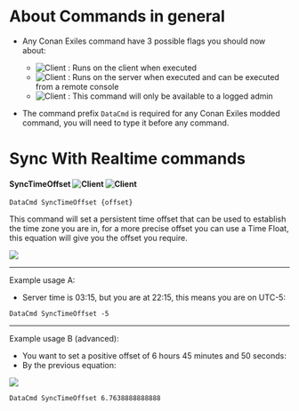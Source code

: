 # About Commands in general

- Any Conan Exiles command have 3 possible flags you should now about:

  - ![Client](https://img.shields.io/badge/client-blue) : Runs on the client when executed
  - ![Client](https://img.shields.io/badge/server-red) : Runs on the server when executed and can be executed from a remote console
  - ![Client](https://img.shields.io/badge/admin-purple) : This command will only be available to a logged admin

- The command prefix ``DataCmd`` is required for any Conan Exiles modded command, you will need to type it before any command.

# Sync With Realtime commands
#### SyncTimeOffset ![Client](https://img.shields.io/badge/server-red) ![Client](https://img.shields.io/badge/admin-purple)

````
DataCmd SyncTimeOffset {offset}
````

This command will set a persistent time offset that can be used to establish the time zone you are in, for a more precise offset you can use a Time Float, this equation will give you the offset you require.  

<img src="https://render.githubusercontent.com/render/math?math=h%2Bm\frac1 60 %2Bs\frac1 3600">

___

Example usage A:
- Server time is 03:15, but you are at 22:15, this means you are on UTC-5:  
````
DataCmd SyncTimeOffset -5
````

___

Example usage B (advanced):
- You want to set a positive offset of 6 hours 45 minutes and 50 seconds:  
- By the previous equation:

<img src="https://render.githubusercontent.com/render/math?math=6%2B45\frac1 60 %2B50\frac1 3600 = 6.76388888\dot{8}">

````
DataCmd SyncTimeOffset 6.7638888888888
````
